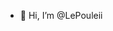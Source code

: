 - 👋 Hi, I’m @LePouleii


<!---
LePouleii/LePouleii is a ✨ special ✨ repository because its `README.md` (this file) appears on your GitHub profile.
You can click the Preview link to take a look at your changes.
--->
